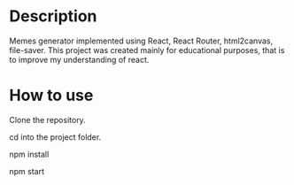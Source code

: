 # Description
Memes generator implemented using React, React Router, html2canvas, file-saver. This project was created mainly 
for educational purposes, that is to improve my understanding of react.

# How to use
Clone the repository.

cd into the project folder.

npm install

npm start